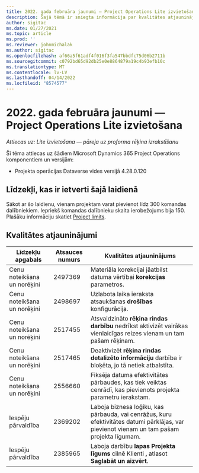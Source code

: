 ```yaml
---
title: 2022. gada februāra jaunumi — Project Operations Lite izvietošana
description: Šajā tēmā ir sniegta informācija par kvalitātes atjauninājumiem, kas ir pieejami Project Operations lite izvietošanas 2022. gada februāra laidienā.
author: sigitac
ms.date: 01/27/2021
ms.topic: article
ms.prod: ''
ms.reviewer: johnmichalak
ms.author: sigitac
ms.openlocfilehash: af66a5f61adf4f016f3fa547bbdfc75d06b2711b
ms.sourcegitcommit: c0792bd65d92db25e0e8864879a19c4b93efb10c
ms.translationtype: MT
ms.contentlocale: lv-LV
ms.lasthandoff: 04/14/2022
ms.locfileid: "8574577"
---
```

# <a name="whats-new-february-2022---project-operations-lite-deployment"></a>2022. gada februāra jaunumi — Project Operations Lite izvietošana

_Attiecas uz: Lite izvietošana — pāreja uz proforma rēķina izrakstīšanu_

Šī tēma attiecas uz šādiem Microsoft Dynamics 365 Project Operations komponentiem un versijām:

- Projekta operācijas Dataverse vides versijā 4.28.0.120

## <a name="features-included-in-this-release"></a>Līdzekļi, kas ir ietverti šajā laidienā

Sākot ar šo laidienu, vienam projektam varat pievienot līdz 300 komandas dalībniekiem. Iepriekš komandas dalībnieku skaita ierobežojums bija 150. Plašāku informāciju skatiet [Project limits](../../project-management/create-wbs.md#project-limitations).

## <a name="quality-updates"></a>Kvalitātes atjauninājumi

| Līdzekļu apgabals | Atsauces numurs | Kvalitātes atjauninājums |
| --- | --- | --- |
| Cenu noteikšana un norēķini | 2497369 | Materiāla korekcijai jāatbilst datuma vērtībai **korekcijas** parametros. |
| Cenu noteikšana un norēķini | 2498697 | Uzlabota laika ieraksta atsaukšanas **drošības** konfigurācija. |
| Cenu noteikšana un norēķini | 2517455 | Atsvaidzināto **rēķina rindas darbību** nedrīkst aktivizēt vairākas vienlaicīgas reizes vienam un tam pašam rēķinam. |
| Cenu noteikšana un norēķini | 2517465 | Deaktivizēt **rēķina rindas detalizēto informāciju** darbība ir bloķēta, jo tā netiek atbalstīta. |
| Cenu noteikšana un norēķini | 2556660 | Fiksēja datuma efektivitātes pārbaudes, kas tiek veiktas cenrādī, kas pievienots projekta parametru ierakstam. |
|   Iespēju pārvaldība | 2369202 | Laboja biznesa loģiku, kas pārbauda, vai cenrāžus, kuru efektivitātes datumi pārklājas, var pievienot vienam un tam pašam projekta līgumam. |
|   Iespēju pārvaldība | 2385965 | Laboja darbību **lapas Projekta līgums** cilnē Klienti **,** atlasot **Saglabāt un aizvērt**. |
